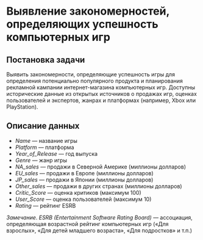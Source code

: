 # Выявление закономерностей, определяющих успешность компьютерных игр

## Постановка задачи

Выявить закономерности, определяющие успешность игры для определения потенциально популярного продукта и планирования рекламной кампании интернет-магазина компьютерных игр.
Доступны исторические данные из открытых источников о продажах игр, оценках пользователей и экспертов, жанрах и платформах (например, Xbox или PlayStation). 

## Описание данных

* _Name_ — название игры
* _Platform_ — платформа
* _Year_of_Release_ — год выпуска
* _Genre_ — жанр игры
* _NA_sales_ — продажи в Северной Америке (миллионы долларов)
* _EU_sales_ — продажи в Европе (миллионы долларов)
* _JP_sales_ — продажи в Японии (миллионы долларов)
* _Other_sales_ — продажи в других странах (миллионы долларов)
* _Critic_Score_ — оценка критиков (максимум 100)
* _User_Score_ — оценка пользователей (максимум 10)
* _Rating_ — рейтинг ESRB

*Замечание*. *ESRB (Entertainment Software Rating Board)* — ассоциация, определяющая возрастной рейтинг компьютерных игр («Для взрослых», «Для детей младшего возраста», «Для подростков» и т.п.)